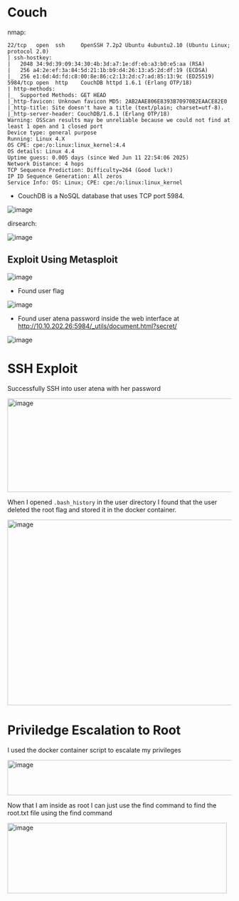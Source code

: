 
# Couch

nmap: 
```
22/tcp   open  ssh     OpenSSH 7.2p2 Ubuntu 4ubuntu2.10 (Ubuntu Linux; protocol 2.0)
| ssh-hostkey:
|   2048 34:9d:39:09:34:30:4b:3d:a7:1e:df:eb:a3:b0:e5:aa (RSA)
|   256 a4:2e:ef:3a:84:5d:21:1b:b9:d4:26:13:a5:2d:df:19 (ECDSA)
|_  256 e1:6d:4d:fd:c8:00:8e:86:c2:13:2d:c7:ad:85:13:9c (ED25519)
5984/tcp open  http    CouchDB httpd 1.6.1 (Erlang OTP/18)
| http-methods:
|_  Supported Methods: GET HEAD
|_http-favicon: Unknown favicon MD5: 2AB2AAE806E8393B70970B2EAACE82E0
|_http-title: Site doesn't have a title (text/plain; charset=utf-8).
|_http-server-header: CouchDB/1.6.1 (Erlang OTP/18)
Warning: OSScan results may be unreliable because we could not find at least 1 open and 1 closed port
Device type: general purpose
Running: Linux 4.X
OS CPE: cpe:/o:linux:linux_kernel:4.4
OS details: Linux 4.4
Uptime guess: 0.005 days (since Wed Jun 11 22:54:06 2025)
Network Distance: 4 hops
TCP Sequence Prediction: Difficulty=264 (Good luck!)
IP ID Sequence Generation: All zeros
Service Info: OS: Linux; CPE: cpe:/o:linux:linux_kernel
```

* CouchDB is a NoSQL database that uses TCP port 5984.


![image](https://github.com/user-attachments/assets/b71c408d-e6d4-4da1-a21b-3aa62fc1305f)


dirsearch:


![image](https://github.com/user-attachments/assets/29328a7a-e865-4b63-9e43-b79822ed2ac9)


## Exploit Using Metasploit

![image](https://github.com/user-attachments/assets/50280ce6-2bee-4a0b-bedc-1281a5cd7292)


- Found user flag


![image](https://github.com/user-attachments/assets/7345d18b-cb6c-4734-b26a-e22f090b8dd9)


- Found user atena password inside the web interface at http://10.10.202.26:5984/_utils/document.html?secret/


![image](https://github.com/user-attachments/assets/5b828a83-e2c2-47b1-abd1-5a5bd055c63e)

# SSH Exploit

Successfully SSH into user atena with her password

<img width="558" height="210" alt="image" src="https://github.com/user-attachments/assets/0f1897a1-f19b-4737-a28b-f8eb24946041" />



When I opened ```.bash_history``` in the user directory I found that the user deleted the root flag and stored it in the docker container.


<img width="645" height="416" alt="image" src="https://github.com/user-attachments/assets/30e4d7e7-d3eb-465f-9bb5-e4cc3c33db1f" />


# Priviledge Escalation to Root

I used the docker container script to escalate my privileges


<img width="802" height="79" alt="image" src="https://github.com/user-attachments/assets/7cf5b59e-39fc-4c3e-a1d9-1704e0398ffa" />


Now that I am inside as root I can just use the find command to find the root.txt file using the find command


<img width="493" height="158" alt="image" src="https://github.com/user-attachments/assets/9732e904-3ed7-463b-8050-b96d3cb4bf5a" />

